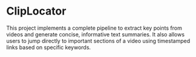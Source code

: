 # ClipLocator
This project implements a complete pipeline to extract key points from videos and generate concise, informative text summaries. It also allows users to jump directly to important sections of a video using timestamped links based on specific keywords.
